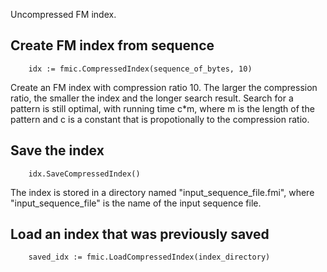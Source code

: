 Uncompressed FM index.

## Create FM index from sequence

```
	idx := fmic.CompressedIndex(sequence_of_bytes, 10)
```

Create an FM index with compression ratio 10.  The larger the compression ratio, the smaller the index and the longer search result. Search for a pattern is still optimal, with running time c*m, where m is the length of the pattern and c is a constant that is propotionally to the compression ratio.

## Save the index

```
	idx.SaveCompressedIndex()
```

The index is stored in a directory named "input_sequence_file.fmi", where "input_sequence_file" is the name of the input sequence file.


## Load an index that was previously saved

```
	saved_idx := fmic.LoadCompressedIndex(index_directory)
```
